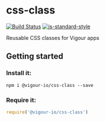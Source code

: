 # css-class

[![Build Status](https://api.travis-ci.org/vigour-io/css-class.svg)](https://travis-ci.org/vigour-io/css-class)
[![js-standard-style](https://img.shields.io/badge/code%20style-standard-brightgreen.svg)](http://standardjs.com/)

Reusable CSS classes for Vigour apps

## Getting started

### Install it:
```shell
npm i @vigour-io/css-class --save
```

### Require it:
```js
require('@vigour-io/css-class')
```
